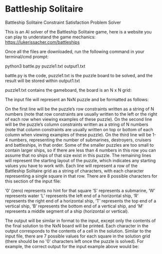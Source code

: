 # Battleship Solitaire
Battleship Solitaire Constraint Satisfaction Problem Solver

This is an AI solver of the Battleship Solitaire game, here is a website you can play to understand the game mechanics: https://lukerissacher.com/battleships

Once all the files are downloaded, run the following command in your terminal/cmd prompt: 

python3 battle.py puzzle1.txt output1.txt

battle.py is the code, puzzle1.txt is the puzzle board to be solved, and the result will be stored within output1.txt

puzzle1.txt contains the gameboard, the board is an N x N grid: 

The input file will represent an NxN puzzle and be formatted as follows:

On the first line will be the puzzle’s row constraints written as a string of N numbers (note that row constraints are usually written to the left or the right of each row when viewing examples of these puzzle).
On the second line will be the puzzle’s column constraints written as a string of N numbers (note that column constraints are usually written on top or bottom of each column when viewing examples of these puzzle).
On the third line will be 1-4 numbers, representing the number of submarines, destroyers, cruisers and battleships, in that order. Some of the smaller puzzles are too small to contain larger ships, so if there are less than 4 numbers in this row you can assume that no ships of that size exist in this puzzle.
The remaining lines will represent the starting layout of the puzzle, which indicates any starting values you have to work with. Each line will represent a row of the Battleship Solitaire grid as a string of characters, with each character representing a single square in that row. There are 8 possible characters for this section of the input file:

‘0’ (zero) represents no hint for that square
‘S’ represents a submarine,
‘W’ represents water
‘L’ represents the left end of a horizontal ship,
‘R’ represents the right end of a horizontal ship,
‘T’ represents the top end of a vertical ship, 
‘B’ represents the bottom end of a vertical ship, and
'M' represents a middle segment of a ship (horizontal or vertical).

The output will be similar in format to the input, except only the contents of the final solution to the NxN board will be printed. Each character in the output corresponds to the contents of a cell in the solution. Similar to the input file, there are 7 possible values for each square in the solution grid (there should be no '0' characters left once the puzzle is solved). For example, the correct output for the input example above would be:
